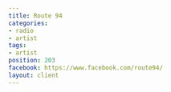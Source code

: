 ```yaml
---
title: Route 94
categories:
- radio
- artist
tags:
- artist
position: 203
facebook: https://www.facebook.com/route94/
layout: client
---
```


